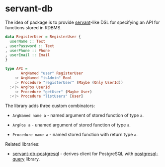 servant-db
==========

The idea of package is to provide [servant](http://haskell-servant.readthedocs.io/en/stable/)-like 
DSL for specifying an API for functions stored in RDBMS. 

``` haskell
data RegisterUser = RegisterUser {
  userName :: Text
, userPassword :: Text
, userPhone :: Phone
, userEmail :: Email
}

type API = 
       ArgNamed "user" RegisterUser
    :> ArgNamed "isAdmin" Bool
    :> Procedure "registerUser" (Maybe (Only UserId))
  :<|> ArgPos UserId
    :> Procedure "getUser" (Maybe User)
  :<|> Procedure "listUsers" [User]
```

The library adds three custom combinators:
* `ArgNamed name a` - named argument of stored function of type `a`.

* `ArgPos a` - unamed argument of stored function of type `a`.

* `Procedure name a` - named stored function with return type `a`. 

Related libraries:

* [servant-db-postgresql](https://github.com/NCrashed/servant-db-postgresql) - 
    derives client for PostgreSQL with [postgresql-query](postgresql-query) library.
